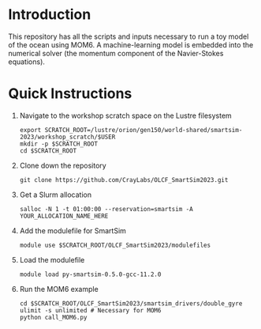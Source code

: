 # Introduction

This repository has all the scripts and inputs necessary to run a toy model
of the ocean using MOM6. A machine-learning model is embedded into the
numerical solver (the momentum component of the Navier-Stokes equations).

# Quick Instructions

1. Navigate to the workshop scratch space on the Lustre filesystem

    ```
    export SCRATCH_ROOT=/lustre/orion/gen150/world-shared/smartsim-2023/workshop_scratch/$USER
    mkdir -p $SCRATCH_ROOT
    cd $SCRATCH_ROOT
    ```

1. Clone down the repository

    ```
    git clone https://github.com/CrayLabs/OLCF_SmartSim2023.git
    ```

1. Get a Slurm allocation

    ```
    salloc -N 1 -t 01:00:00 --reservation=smartsim -A YOUR_ALLOCATION_NAME_HERE
    ```

1. Add the modulefile for SmartSim

    ```
    module use $SCRATCH_ROOT/OLCF_SmartSim2023/modulefiles
    ```

1. Load the modulefile

    ```
    module load py-smartsim-0.5.0-gcc-11.2.0
    ```

1. Run the MOM6 example

    ```
    cd $SCRATCH_ROOT/OLCF_SmartSim2023/smartsim_drivers/double_gyre
    ulimit -s unlimited # Necessary for MOM6
    python call_MOM6.py
    ```
